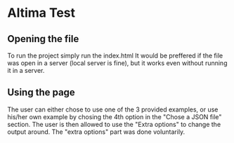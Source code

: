 # Altima Test

## Opening the file
To run the project simply run the index.html
It would be preffered if the file was open in a server (local server is fine), but it 
works even without running it in a server.

## Using the page
The user can either chose to use one of the 3 provided examples, 
or use his/her own example by chosing the 4th option in the "Chose a JSON file" section.
The user is then allowed to use the "Extra options" to change the output around. 
The "extra options" part was done voluntarily.
